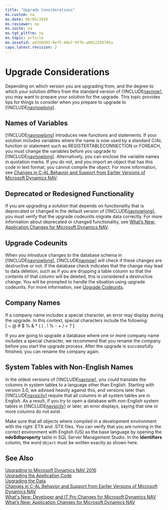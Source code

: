 ```yaml
---
title: "Upgrade Considerations"
ms.custom: na
ms.date: 06/05/2016
ms.reviewer: na
ms.suite: na
ms.tgt_pltfrm: na
ms.topic: article
ms.assetid: ad358d83-9ef5-48e7-9ffb-a0912293705a
caps.latest.revision: 2
---
```

# Upgrade Considerations
Depending on which version you are upgrading from, and the degree to which your solution differs from the standard version of [!INCLUDE[navnow](../dynamics-nav/includes/navnow_md.md)], you may want to prepare your solution for the upgrade. This topic provides tips for things to consider when you prepare to upgrade to [!INCLUDE[navnowlong](../dynamics-nav/includes/navnowlong_md.md)].  
  
## Names of Variables  
 [!INCLUDE[navnowlong](../dynamics-nav/includes/navnowlong_md.md)] introduces new functions and statements. If your solution includes variables where the name is now used by a standard C\/AL function or statement such as REGISTERTABLECONNECTION or FOREACH, you must change the variables before you upgrade to [!INCLUDE[navnowlong](../dynamics-nav/includes/navnowlong_md.md)]. Alternatively, you can enclose the variable names in quotation marks. If you do not, and you import an object that has this code in text format, you cannot compile the object. For more information, see [Changes in C\-AL Behavior and Support from Earlier Versions of Microsoft Dynamics NAV](../dynamics-nav/Changes-in-C-AL-Behavior-and-Support-from-Earlier-Versions-of-Microsoft-Dynamics-NAV.md).  
  
## Deprecated or Redesigned Functionality  
 If you are upgrading a solution that depends on functionality that is deprecated or changed in the default version of [!INCLUDE[navnowlong](../dynamics-nav/includes/navnowlong_md.md)], you must verify that the upgrade codeunits migrate data correctly. For more information about deprecated or changed functionality, see [What’s New: Application Changes for Microsoft Dynamics NAV](../Topic/What%E2%80%99s%20New:%20Application%20Changes%20for%20Microsoft%20Dynamics%20NAV.md).  
  
## Upgrade Codeunits  
 When you introduce changes to the database schema in [!INCLUDE[navnowlong](../dynamics-nav/includes/navnowlong_md.md)], [!INCLUDE[navnow](../dynamics-nav/includes/navnow_md.md)] will check if these changes are destructive or not. If the database check indicates that the change may lead to data deletion, such as if you are dropping a table column so that the contents of that column will be deleted, this is considered a destructive change. You will be prompted to handle the situation using upgrade codeunits. For more information, see [Upgrade Codeunits](../dynamics-nav/Upgrade-Codeunits.md).  
  
## Company Names  
 If a company name includes a special character, an error may display during the upgrade. In this context, special characters include the following:   
\[ ~ @ \# $ % & \* \( \) . \! % \- \+ \/ \= ? \]  
  
 If you are going to upgrade a database where one or more company name includes a special character, we recommend that you rename the company before you start the upgrade process. After the upgrade is successfully finished, you can rename the company again.  
  
## System Tables with Non\-English Names  
 In the oldest versions of [!INCLUDE[navnow](../dynamics-nav/includes/navnow_md.md)], you could translate the columns in system tables to a language other than English. Starting with version 3.0, we advised heavily against this, and versions later than [!INCLUDE[navsicily](../dynamics-nav/includes/navsicily_md.md)] require that all columns in all system tables are in English. As a result, if you try to open a database with non\-English system tables in [!INCLUDE[navsicily](../dynamics-nav/includes/navsicily_md.md)] or later, an error displays, saying that one or more columns do not exist.  
  
 Make sure that all objects where compiled in a development environment with the right .ETX and .STX files. You can verify that you are running in the correct environment with English \(US\) as the base language by opening the **ndo$dbproperty** table in SQL Server Management Studio. In the **Identifiers** column, the word `Object` must be written exactly as shown here.  
  
## See Also  
 [Upgrading to Microsoft Dynamics NAV 2016](../dynamics-nav/Upgrading-to-Microsoft-Dynamics-NAV-2016.md)   
 [Upgrading the Application Code](../dynamics-nav/Upgrading-the-Application-Code.md)   
 [Upgrading the Data](../dynamics-nav/Upgrading-the-Data.md)   
 [Changes in C\-AL Behavior and Support from Earlier Versions of Microsoft Dynamics NAV](../dynamics-nav/Changes-in-C-AL-Behavior-and-Support-from-Earlier-Versions-of-Microsoft-Dynamics-NAV.md)   
 [What's New: Developer and IT Pro Changes for Microsoft Dynamics NAV](../Topic/What's%20New:%20Developer%20and%20IT%20Pro%20Changes%20for%20Microsoft%20Dynamics%20NAV.md)   
 [What’s New: Application Changes for Microsoft Dynamics NAV](../Topic/What%E2%80%99s%20New:%20Application%20Changes%20for%20Microsoft%20Dynamics%20NAV.md)
